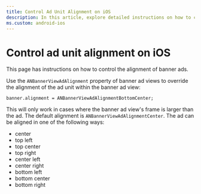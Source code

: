 ```yaml
---
title: Control Ad Unit Alignment on iOS
description: In this article, explore detailed instructions on how to control ad unit alignment on iOS devices.
ms.custom: android-ios
---
```


# Control ad unit alignment on iOS

This page has instructions on how to control the alignment of banner ads.

Use the `ANBannerViewAdAlignment` property of banner ad views to override the alignment of the ad unit within the banner ad view:

``` 
banner.alignment = ANBannerViewAdAlignmentBottomCenter;
```

This will only work in cases where the banner ad view's frame is larger than the ad. The default alignment is `ANBannerViewAdAlignmentCenter`. The ad can be aligned in one of the following ways:

- center
- top left
- top center
- top right
- center left
- center right
- bottom left
- bottom center
- bottom right
